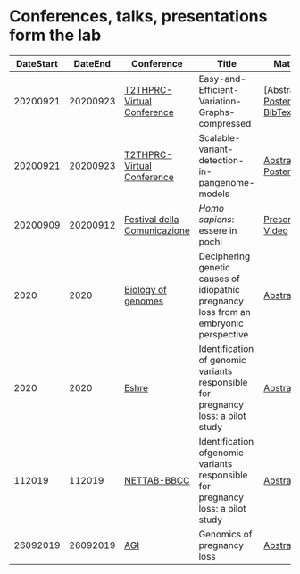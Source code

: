 # Conferences, talks, presentations form the lab

|DateStart| DateEnd| Conference |Title |  Material |
|---------|--------| ---------- |---------- |--------|
|20200921 | 20200923 | [T2THPRC-Virtual Conference](https://www.t2t-hprc-2020conference.com/login/?redirect_to=https%3A%2F%2Fwww.t2t-hprc-2020conference.com%2F) | Easy-and-Efficient-Variation-Graphs-compressed | [Abstract], [Poster](pos/Adam-Novak-Adam-M.-Novak-Easy-and-Efficient-Variation-Graphs-compressed-1.png), [BibTex]() |
|20200921 | 20200923 | [T2THPRC-Virtual Conference](https://www.t2t-hprc-2020conference.com/login/?redirect_to=https%3A%2F%2Fwww.t2t-hprc-2020conference.com%2F) | Scalable-variant-detection-in-pangenome-models | [Abstract](abs/Scalable-variant-detection-in-pangenome-models.md), [Poster](pos/Scalable-variant-detection-in-pangenome-models-Poster.png) |
|20200909| 20200912 | [Festival della Comunicazione](http://www.festivalcomunicazione.it/ospiti-2020/) | *Homo sapiens*: essere in pochi| [Presentation](pres/20200912CamogliColonna.pdf), [Video](https://youtu.be/KC4wnTLw0H8)|
|2020 | 2020 | [Biology of genomes]() | Deciphering genetic causes of idiopathic pregnancy loss from an embryonic perspective | [Abstract](abs/Biology-of-Genomes.md) |
|2020 | 2020 | [Eshre]() | Identification of genomic variants responsible for pregnancy loss: a pilot study | [Abstract](abs/ESHRE.md) |
|112019 | 112019 | [NETTAB-BBCC]() | Identification ofgenomic variants responsible for pregnancy loss: a pilot study | [Abstract](abs/NETTAB-BBCC) |
|26092019 | 26092019 | [AGI]() | Genomics of pregnancy loss| [Abstract](abs/ESHRE.md) |

